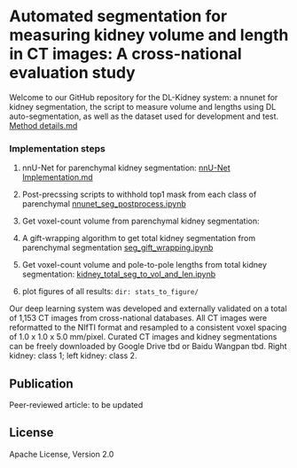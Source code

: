 # Automated segmentation for measuring kidney volume and length in CT images: A cross-national evaluation study

Welcome to our GitHub repository for the DL-Kidney system: a nnunet for kidney segmentation, the script to measure volume and lengths using DL auto-segmentation, as well as the dataset used for development and test. [Method details.md](documentation/Method_introduction.md)

### Implementation steps

1. nnU-Net for parenchymal kidney segmentation: [nnU-Net Implementation.md](documentation/Implementation_steps.md)

2. Post-precssing scripts to withhold top1 mask from each class of parenchymal [nnunet_seg_postprocess.ipynb](nnunet_seg_postprocess.ipynb)

3. Get voxel-count volume from parenchymal kidney segmentation: 

4. A gift-wrapping algorithm to get total kidney segmentation from parenchymal segmentation [seg_gift_wrapping.ipynb](seg_gift_wrapping.ipynb)

5. Get voxel-count volume and pole-to-pole lengths from total kidney segmentation: [kidney_total_seg_to_vol_and_len.ipynb](kidney_seg_to_vol_and_len.ipynb)

6. plot figures of all results: ```dir: stats_to_figure/ ```

Our deep learning system was developed and externally validated on a total of 1,153 CT images from cross-national databases. All CT images were reformatted to the NIfTI format and resampled to a consistent voxel spacing of 1.0 x 1.0 x 5.0 mm/pixel. Curated CT images and kidney segmentations can be freely downloaded by Google Drive tbd or Baidu Wangpan tbd.  Right kidney: class 1; left kidney: class 2.

## Publication

Peer-reviewed article: to be updated

## License

Apache License, Version 2.0
